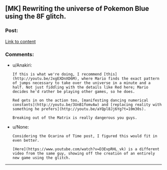 ## [MK] Rewriting the universe of Pokemon Blue using the 8F glitch.

### Post:

[Link to content]()

### Comments:

- u/Anakiri:
  ```
  If this is what we're doing, I recommend [this](http://youtu.be/JxgEXDnXD6M), where Mario finds the exact pattern of jumps necessary to take over the universe in a minute and a half. Not just fiddling with the details like Red here; Mario decides he'd rather be playing other games, so he does.

  Red gets in on the action too, [manifesting dancing numerical constants](http://youtu.be/3UnB1fomvAw) and [replacing reality with something he prefers](http://youtu.be/aYQpl8Jj6Yg?t=10m30s).

  Breaking out of the Matrix is really dangerous you guys.
  ```

- u/None:
  ```
  Considering the Ocarina of Time post, I figured this would fit in even better.

  [Here](https://www.youtube.com/watch?v=D3EvpRHL_vk) is a different video from the same guy, showing off the creation of an entirely new game using the glitch.
  ```

---


